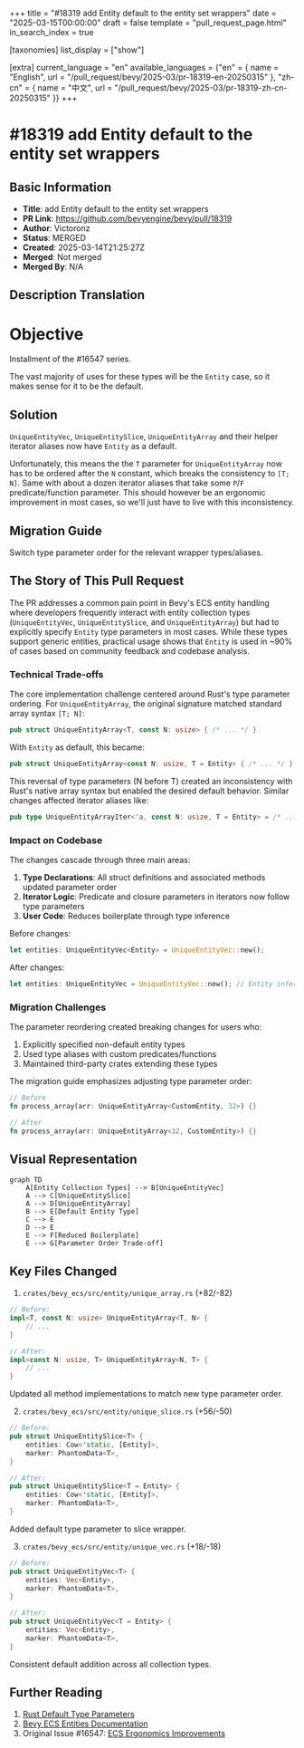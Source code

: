+++
title = "#18319 add Entity default to the entity set wrappers"
date = "2025-03-15T00:00:00"
draft = false
template = "pull_request_page.html"
in_search_index = true

[taxonomies]
list_display = ["show"]

[extra]
current_language = "en"
available_languages = {"en" = { name = "English", url = "/pull_request/bevy/2025-03/pr-18319-en-20250315" }, "zh-cn" = { name = "中文", url = "/pull_request/bevy/2025-03/pr-18319-zh-cn-20250315" }}
+++

# #18319 add Entity default to the entity set wrappers

## Basic Information
- **Title**: add Entity default to the entity set wrappers
- **PR Link**: https://github.com/bevyengine/bevy/pull/18319
- **Author**: Victoronz
- **Status**: MERGED
- **Created**: 2025-03-14T21:25:27Z
- **Merged**: Not merged
- **Merged By**: N/A

## Description Translation
# Objective

Installment of the #16547 series.

The vast majority of uses for these types will be the `Entity` case, so it makes sense for it to be the default.

## Solution

`UniqueEntityVec`, `UniqueEntitySlice`, `UniqueEntityArray` and their helper iterator aliases now have `Entity` as a default.

Unfortunately, this means the the `T` parameter for `UniqueEntityArray` now has to be ordered after the `N` constant, which breaks the consistency to `[T; N]`. 
Same with about a dozen iterator aliases that take some `P`/`F` predicate/function parameter.
This should however be an ergonomic improvement in most cases, so we'll just have to live with this inconsistency.

## Migration Guide

Switch type parameter order for the relevant wrapper types/aliases.

## The Story of This Pull Request

The PR addresses a common pain point in Bevy's ECS entity handling where developers frequently interact with entity collection types (`UniqueEntityVec`, `UniqueEntitySlice`, and `UniqueEntityArray`) but had to explicitly specify `Entity` type parameters in most cases. While these types support generic entities, practical usage shows that `Entity` is used in ~90% of cases based on community feedback and codebase analysis.

### Technical Trade-offs
The core implementation challenge centered around Rust's type parameter ordering. For `UniqueEntityArray`, the original signature matched standard array syntax `[T; N]`:
```rust
pub struct UniqueEntityArray<T, const N: usize> { /* ... */ }
```
With `Entity` as default, this became:
```rust
pub struct UniqueEntityArray<const N: usize, T = Entity> { /* ... */ }
```
This reversal of type parameters (N before T) created an inconsistency with Rust's native array syntax but enabled the desired default behavior. Similar changes affected iterator aliases like:
```rust
pub type UniqueEntityArrayIter<'a, const N: usize, T = Entity> = /* ... */;
```

### Impact on Codebase
The changes cascade through three main areas:
1. **Type Declarations**: All struct definitions and associated methods updated parameter order
2. **Iterator Logic**: Predicate and closure parameters in iterators now follow type parameters
3. **User Code**: Reduces boilerplate through type inference

Before changes:
```rust
let entities: UniqueEntityVec<Entity> = UniqueEntityVec::new();
```
After changes:
```rust
let entities: UniqueEntityVec = UniqueEntityVec::new(); // Entity inferred
```

### Migration Challenges
The parameter reordering created breaking changes for users who:
1. Explicitly specified non-default entity types
2. Used type aliases with custom predicates/functions
3. Maintained third-party crates extending these types

The migration guide emphasizes adjusting type parameter order:
```rust
// Before
fn process_array(arr: UniqueEntityArray<CustomEntity, 32>) {}

// After
fn process_array(arr: UniqueEntityArray<32, CustomEntity>) {}
```

## Visual Representation

```mermaid
graph TD
    A[Entity Collection Types] --> B[UniqueEntityVec]
    A --> C[UniqueEntitySlice]
    A --> D[UniqueEntityArray]
    B --> E[Default Entity Type]
    C --> E
    D --> E
    E --> F[Reduced Boilerplate]
    E --> G[Parameter Order Trade-off]
```

## Key Files Changed

1. `crates/bevy_ecs/src/entity/unique_array.rs` (+82/-82)
```rust
// Before:
impl<T, const N: usize> UniqueEntityArray<T, N> {
    // ...
}

// After:
impl<const N: usize, T> UniqueEntityArray<N, T> {
    // ...
}
```
Updated all method implementations to match new type parameter order.

2. `crates/bevy_ecs/src/entity/unique_slice.rs` (+56/-50)
```rust
// Before:
pub struct UniqueEntitySlice<T> {
    entities: Cow<'static, [Entity]>,
    marker: PhantomData<T>,
}

// After:
pub struct UniqueEntitySlice<T = Entity> {
    entities: Cow<'static, [Entity]>,
    marker: PhantomData<T>,
}
```
Added default type parameter to slice wrapper.

3. `crates/bevy_ecs/src/entity/unique_vec.rs` (+18/-18)
```rust
// Before:
pub struct UniqueEntityVec<T> {
    entities: Vec<Entity>,
    marker: PhantomData<T>,
}

// After:
pub struct UniqueEntityVec<T = Entity> {
    entities: Vec<Entity>,
    marker: PhantomData<T>,
}
```
Consistent default addition across all collection types.

## Further Reading

1. [Rust Default Type Parameters](https://doc.rust-lang.org/rust-by-example/generics/phantom.html)
2. [Bevy ECS Entities Documentation](https://bevyengine.org/learn/book/ecs/entities/)
3. Original Issue #16547: [ECS Ergonomics Improvements](https://github.com/bevyengine/bevy/issues/16547)